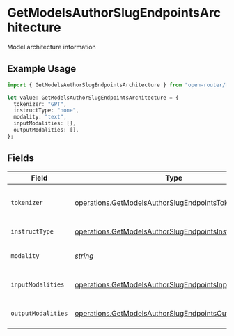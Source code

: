 # GetModelsAuthorSlugEndpointsArchitecture

Model architecture information

## Example Usage

```typescript
import { GetModelsAuthorSlugEndpointsArchitecture } from "open-router/models/operations";

let value: GetModelsAuthorSlugEndpointsArchitecture = {
  tokenizer: "GPT",
  instructType: "none",
  modality: "text",
  inputModalities: [],
  outputModalities: [],
};
```

## Fields

| Field                                                                                                                            | Type                                                                                                                             | Required                                                                                                                         | Description                                                                                                                      | Example                                                                                                                          |
| -------------------------------------------------------------------------------------------------------------------------------- | -------------------------------------------------------------------------------------------------------------------------------- | -------------------------------------------------------------------------------------------------------------------------------- | -------------------------------------------------------------------------------------------------------------------------------- | -------------------------------------------------------------------------------------------------------------------------------- |
| `tokenizer`                                                                                                                      | [operations.GetModelsAuthorSlugEndpointsTokenizer](../../models/operations/getmodelsauthorslugendpointstokenizer.md)             | :heavy_check_mark:                                                                                                               | Tokenizer type used by the model                                                                                                 |                                                                                                                                  |
| `instructType`                                                                                                                   | [operations.GetModelsAuthorSlugEndpointsInstructType](../../models/operations/getmodelsauthorslugendpointsinstructtype.md)       | :heavy_check_mark:                                                                                                               | Instruction format type                                                                                                          |                                                                                                                                  |
| `modality`                                                                                                                       | *string*                                                                                                                         | :heavy_check_mark:                                                                                                               | Primary modality of the model                                                                                                    | text                                                                                                                             |
| `inputModalities`                                                                                                                | [operations.GetModelsAuthorSlugEndpointsInputModality](../../models/operations/getmodelsauthorslugendpointsinputmodality.md)[]   | :heavy_check_mark:                                                                                                               | Supported input modalities                                                                                                       |                                                                                                                                  |
| `outputModalities`                                                                                                               | [operations.GetModelsAuthorSlugEndpointsOutputModality](../../models/operations/getmodelsauthorslugendpointsoutputmodality.md)[] | :heavy_check_mark:                                                                                                               | Supported output modalities                                                                                                      |                                                                                                                                  |